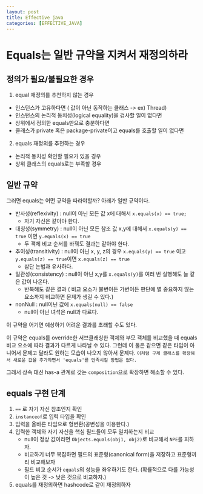 ```yaml
---
layout: post
title: Effective java
categories: [EFFECTIVE_JAVA]
---
```




# Equals는 일반 규약을 지켜서 재정의하라


## 정의가 필요/불필요한 경우

1. equal 재정의를 추천하지 않는 경우
 - 인스턴스가 고유하다면 ( 값이 아닌 동작하는 클래스 -> ex) Thread)
 - 인스턴스의 논리적 동치성(logical equality)을 검사할 일이 없다면
 - 상위에서 정의한 equals만으로 충분하다면
 - 클래스가 private 혹은 package-private이고 equals를 호출할 일이 없다면

2. equals 재정의를 추천하는 경우
 - 논리적 동치성 확인할 필요가 있을 경우
 - 상위 클래스의 equals로는 부족할 경우


## 일반 규약
그러면 equals는 어떤 규약을 따라야할까? 아래가 일반 규약이다.

- 반사성(reflexivity) : null이 아닌 모든 값 x에 대해서 `x.equals(x) == true;`
  - 자기 자신은 같아야 한다.
- 대칭성(symmetry) : null이 아닌 모든 참조 값 x,y에 대해서 `x.equals(y) == true` 이면 `y.equals(x) == true`
  - 두 객체 비교 순서를 바꿔도 결과는 같아야 한다.
- 추이성(transitivity) : null이 아닌 x, y, z의 경우 `x.equals(y) == true` 이고 `y.equals(z) == true`이면 `x.equals(z) == true`
  - 삼단 논법과 유사하다.
- 일관성(consistency) : null이 아닌 x,y를 `x.equals(y)`를 여러 번 실행해도 늘 같은 값이 나온다.
  - 반복해도 같은 결과 ( 비교 요소가 불변이든 가변이든 판단에 별 중요하지 않는 요소까지 비교하면 문제가 생길 수 있다.)
- nonNull : null이닌 값에 `x.equals(null) == false`
  - null이 아닌 녀석은 null과 다르다.

이 규약을 어기면 예상하기 어려운 결과를 초래할 수도 있다. 

이 규약은 equals를 override한 서브클래싱한 객체와 부모 객체를 비교했을 때 equals 비교 요소에 따라 결과가 다르게 나타날 수 있다. 그런데 이 둘은
같으면 같은 타입이 아니어서 문제고 달라도 원하는 모습이 나오지 않아서 문제다. `이처럼 구체 클래스를 확장해서 새로운 값을 추가하면서 'equals'를 만족시킬 방법은 없다.`

그래서 상속 대신 has-a 관계로 갖는 `composition`으로 확장하면 해소할 수 있다.

## equals 구현 단계

1. `==` 로 자기 자신 참조인지 확인
2. `instanceof`로 입력 타입을 확인
3. 입력을 올바른 타임으로 형변환(공변성을 이용한다.)
4. 입력한 객체와 자기 자신을 핵심 필드들이 모두 일치하는지 비교 
   - null이 정상 값이라면 `Objects.equals(obj1, obj2)`로 비교해서 `NPE`를 피하자.
   - 비교하기 너무 복잡하면 필드의 표준형(canonical form)을 저장하고 표준형끼리 비교해보자
   - 필드 비교 순서가 `equals`의 성능을 좌우하기도 한다. (확률적으로 다를 가능성이 높은 것 -> 낮은 것으로 비교하자.)
5. equals를 재정의하면 hashcode로 같이 재정의하자